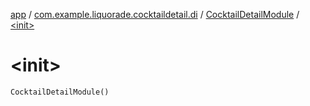 [app](../../index.md) / [com.example.liquorade.cocktaildetail.di](../index.md) / [CocktailDetailModule](index.md) / [&lt;init&gt;](./-init-.md)

# &lt;init&gt;

`CocktailDetailModule()`